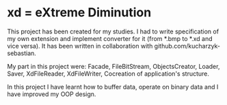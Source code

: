 # xd = eXtreme Diminution

This project has been created for my studies. I had to write specification of my own extension and implement converter for it (from *.bmp to *.xd and vice versa). It has been written in collaboration with github.com/kucharzyk-sebastian.

My part in this project were: Facade, FileBitStream, ObjectsCreator, Loader, Saver, XdFileReader, XdFileWriter, Cocreation of application's structure.

In this project I have learnt how to buffer data, operate on binary data and I have improved my OOP design.
